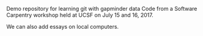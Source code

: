 Demo repository for learning git with gapminder data
Code from a Software Carpentry workshop held at UCSF on July 15 and 16, 2017.

We can also add essays on local computers. 
